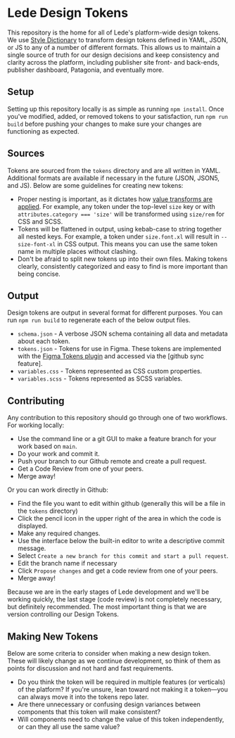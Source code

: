 # Lede Design Tokens
This repository is the home for all of Lede's platform-wide design tokens. We use [Style Dictionary](https://amzn.github.io/style-dictionary/#/) to transform design tokens defined in YAML, JSON, or JS to any of a number of different formats. This allows us to maintain a single source of truth for our design decisions and keep consistency and clarity across the platform, including publisher site front- and back-ends, publisher dashboard, Patagonia, and eventually more.

## Setup
Setting up this repository locally is as simple as running `npm install`. Once you've modified, added, or removed tokens to your satisfaction, run `npm run build` before pushing your changes to make sure your changes are functioning as expected.

## Sources
Tokens are sourced from the `tokens` directory and are all written in YAML. Additional formats are available if necessary in the future (JSON, JSON5, and JS). Below are some guidelines for creating new tokens:
* Proper nesting is important, as it dictates how [value transforms are applied](https://amzn.github.io/style-dictionary/#/transforms?id=pre-defined-transforms). For example, any token under the top-level `size` key or with `attributes.category === 'size'` will be transformed using `size/rem` for CSS and SCSS.
* Tokens will be flattened in output, using kebab-case to string together all nested keys. For example, a token under `size.font.xl` will result in `--size-font-xl` in CSS output. This means you can use the same token name in multiple places without clashing.
* Don't be afraid to split new tokens up into their own files. Making tokens clearly, consistently categorized and easy to find is more important than being concise.

## Output
Design tokens are output in several format for different purposes. You can run `npm run build` to regenerate each of the below output files.
* `schema.json` - A verbose JSON schema containing all data and metadata about each token.
* `tokens.json` - Tokens for use in Figma. These tokens are implemented with the [Figma Tokens plugin](https://docs.tokens.studio/) and accessed via the [github sync feature].
* `variables.css` - Tokens represented as CSS custom properties.
* `variables.scss` - Tokens represented as SCSS variables.

## Contributing
Any contribution to this repository should go through one of two workflows. For working locally:
* Use the command line or a git GUI to make a feature branch for your work based on `main`.
* Do your work and commit it.
* Push your branch to our Github remote and create a pull request.
* Get a Code Review from one of your peers.
* Merge away!

Or you can work directly in Github:
* Find the file you want to edit within github (generally this will be a file in the `tokens` directory)
* Click the pencil icon in the upper right of the area in which the code is displayed.
* Make any required changes.
* Use the interface below the built-in editor to write a descriptive commit message.
* Select `Create a new branch for this commit and start a pull request`.
* Edit the branch name if necessary
* Click `Propose changes` and get a code review from one of your peers.
* Merge away!

Because we are in the early stages of Lede development and we'll be working quickly, the last stage (code review) is not completely necessary, but definitely recommended. The most important thing is that we are version controlling our Design Tokens.

## Making New Tokens
Below are some criteria to consider when making a new design token. These will likely change as we continue development, so think of them as points for discussion and not hard and fast requirements.
* Do you think the token will be required in multiple features (or verticals) of the platform? If you're unsure, lean toward not making it a token—you can always move it into the tokens repo later.
* Are there unnecessary or confusing design variances between components that this token will make consistent?
* Will components need to change the value of this token independently, or can they all use the same value?

